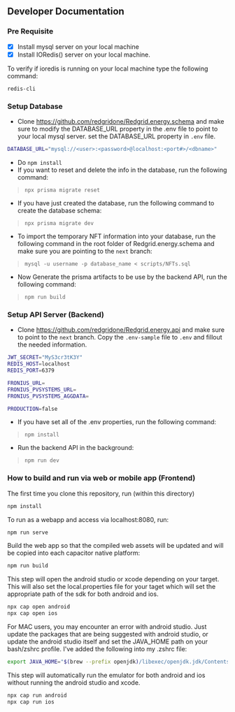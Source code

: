
## Developer Documentation

### Pre Requisite
- [x] Install mysql server on your local machine
- [x] Install IORedis() server on your local machine.
> 
To verify if ioredis is running on your local machine type the following command:
````
redis-cli
````
	

### Setup Database
-  Clone https://github.com/redgridone/Redgrid.energy.schema and make sure to modify the DATABASE_URL property in the .env file to point to your local mysql server.
set the DATABASE_URL property in `.env` file.
````bash
DATABASE_URL="mysql://<user>:<password>@localhost:<port#>/<dbname>"
````
-  Do `npm install`
- If you want to reset and delete the info in the database, run the following command:
> `npx prisma migrate reset`
- If you have just created the database, run the following command to create the database schema:
> `npx prisma migrate dev`
- To import the temporary NFT information into your database, run the following command in the root folder of Redgrid.energy.schema and make sure you are pointing to the `next` branch:
> `mysql -u username -p database_name < scripts/NFTs.sql`
- Now Generate the prisma artifacts to be use by the backend API, run the following command:
> `npm run build`

### Setup API Server (Backend)
-  Clone https://github.com/redgridone/Redgrid.energy.api and make sure to point to the `next` branch.  Copy the `.env-sample` file to `.env` and fillout the needed information.

````bash
JWT_SECRET="MyS3cr3tK3Y"
REDIS_HOST=localhost
REDIS_PORT=6379

FRONIUS_URL=
FRONIUS_PVSYSTEMS_URL=
FRONIUS_PVSYSTEMS_AGGDATA=

PRODUCTION=false
````
-  If you have set all of the .env properties, run the following command:
> `npm install`
- Run the backend API in the background:
> `npm run dev`

### How to build and run via web or mobile app (Frontend)

The first time you clone this repository, run (within this directory)
````bash
npm install
````

To run as a webapp and access via localhost:8080, run:
````bash
npm run serve
````

Build the web app so that the compiled web assets will be updated and will be copied into each capacitor native platform:
````bash
npm run build
````

This step will open the android studio or xcode depending on your target.  This will also set the local.properties file for your taget which will set the appropriate path of the sdk for both android and ios.
````bash
npx cap open android
npx cap open ios
````

For MAC users, you may encounter an error with android studio.  Just update the packages that are being suggested with android studio, or update the android studio itself and set the JAVA_HOME path on your bash/zshrc profile.  I've added the following into my .zshrc file:
````bash
export JAVA_HOME="$(brew --prefix openjdk)/libexec/openjdk.jdk/Contents/Home"
````

This step will automatically run the emulator for both android and ios without running the android studio and xcode.
````bash
npx cap run android
npx cap run ios
````